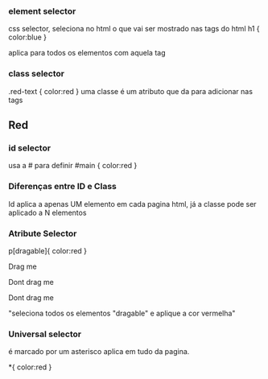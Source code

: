 ### element selector

css selector, seleciona no html o que vai ser mostrado nas tags do html
h1 {
color:blue
}

aplica para todos os elementos com aquela tag

### class selector

.red-text {
color:red
}
uma classe é um atributo que da para adicionar nas tags

<h2 class="red-text">Red</h2>

### id selector

usa a # para definir
#main {
color:red
}

### Diferenças entre ID e Class

Id aplica a apenas UM elemento em cada pagina html, já a classe pode ser aplicado a N elementos

### Atribute Selector

p[dragable]{
color:red
}

<p draggable="true">Drag me </p>
<p draggable="false"> Dont drag me </p>
<p draggable="false"> Dont drag me </p>

"seleciona todos os elementos "dragable" e aplique a cor vermelha"

### Universal selector

é marcado por um asterisco
aplica em tudo da pagina.

\*{
color:red
}
